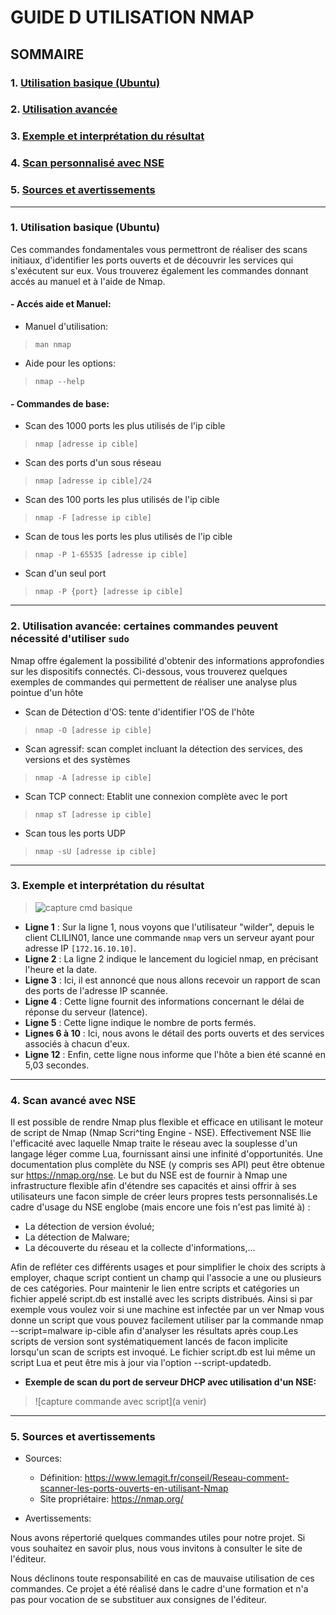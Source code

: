 # **GUIDE D UTILISATION NMAP**

## **SOMMAIRE**

### 1. [Utilisation basique (Ubuntu)](https://github.com/WildCodeSchool/TSSR-2409-P1-G3-Scanner-de-ports/blob/main/USER_GUIDE.md#1-utilisation-basique-ubuntu-1)

### 2. [Utilisation avancée](https://github.com/WildCodeSchool/TSSR-2409-P1-G3-Scanner-de-ports/blob/main/USER_GUIDE.md#2--utilisation-avanc%C3%A9e-certaines-commandes-peuvent-n%C3%A9cessit%C3%A9-dutiliser-sudo)
    
### 3. [Exemple et interprétation du résultat](https://github.com/WildCodeSchool/TSSR-2409-P1-G3-Scanner-de-ports/blob/main/USER_GUIDE.md#3--exemple-et-interpr%C3%A9tation-du-r%C3%A9sultat)

### 4.  [Scan personnalisé avec NSE](https://github.com/WildCodeSchool/TSSR-2409-P1-G3-Scanner-de-ports/blob/main/USER_GUIDE.md#4--scan-avanc%C3%A9-avec-nse)

### 5.  [Sources et avertissements](https://github.com/WildCodeSchool/TSSR-2409-P1-G3-Scanner-de-ports/edit/main/USER_GUIDE.md#5--sources-et-avertissements-1)
    
---

### 1. Utilisation basique (Ubuntu)

Ces commandes fondamentales vous permettront de réaliser des scans initiaux, d'identifier les ports ouverts et de découvrir les services qui s'exécutent sur eux. Vous trouverez également les commandes donnant accés au manuel et à l'aide de Nmap.

#### - Accés aide et Manuel:
  * Manuel d'utilisation:
    
>    ` man nmap `
  * Aide pour les options:
    
>   `nmap --help`

#### - Commandes de base:

* Scan des 1000 ports les plus utilisés de l'ip cible

> `nmap [adresse ip cible]`

* Scan des ports d'un sous réseau

> `nmap [adresse ip cible]/24`

* Scan des 100 ports les plus utilisés de l'ip cible

> `nmap -F [adresse ip cible]`

* Scan de tous les ports les plus utilisés de l'ip cible

> `nmap -P 1-65535 [adresse ip cible]`

* Scan d'un seul port

> `nmap -P {port} [adresse ip cible]`

---

### 2.  Utilisation avancée: certaines commandes peuvent nécessité d'utiliser `sudo`

Nmap offre également la possibilité d'obtenir des informations approfondies sur les dispositifs connectés. Ci-dessous, vous trouverez quelques exemples de commandes qui permettent de réaliser une analyse plus pointue d'un hôte

* Scan de Détection d'OS: tente d'identifier l'OS de l'hôte
  
>`nmap -O [adresse ip cible]`

* Scan agressif: scan complet incluant la détection des services, des versions et des systèmes

> `nmap -A [adresse ip cible]`

* Scan TCP connect: Etablit une connexion complète avec le port

> `nmap sT [adresse ip cible]`

* Scan tous les ports UDP

> `nmap -sU [adresse ip cible]`

---

### 3.  Exemple et interprétation du résultat

> ![capture cmd basique](https://github.com/WildCodeSchool/TSSR-2409-P1-G3-Scanner-de-ports/blob/8a152d6a65d29c57d7f1cd25c362bfda508c19d1/capture/Capture%20d'%C3%A9cran%202024-10-16%20123035.png)

- **Ligne 1** : Sur la ligne 1, nous voyons que l'utilisateur "wilder", depuis le client CLILIN01, lance une commande `nmap` vers un serveur ayant pour adresse IP `[172.16.10.10]`.
- **Ligne 2** : La ligne 2 indique le lancement du logiciel nmap, en précisant l'heure et la date.
- **Ligne 3** : Ici, il est annoncé que nous allons recevoir un rapport de scan des ports de l'adresse IP scannée.
- **Ligne 4** : Cette ligne fournit des informations concernant le délai de réponse du serveur (latence).
- **Ligne 5** : Cette ligne indique le nombre de ports fermés.
- **Lignes 6 à 10** : Ici, nous avons le détail des ports ouverts et des services associés à chacun d'eux.
- **Ligne 12** : Enfin, cette ligne nous informe que l'hôte a bien été scanné en 5,03 secondes.

---

### 4.  Scan avancé avec NSE 

Il est possible de rendre Nmap plus flexible et efficace en utilisant le moteur de script de Nmap (Nmap Scri^ting Engine - NSE). Effectivement NSE llie l'efficacité avec laquelle Nmap traite le réseau avec la souplesse d'un langage léger comme Lua, fournissant ainsi une infinité d'opportunités. Une documentation plus complète du NSE (y compris ses API) peut être obtenue sur https://nmap.org/nse. Le but du NSE est de fournir à Nmap une infrastructure flexible afin d'étendre ses capacités et ainsi offrir à ses utilisateurs une facon simple de créer leurs propres tests personnalisés.Le cadre d'usage du NSE englobe (mais encore une fois n'est pas limité à) :

* La détection de version évolué;
* La détection de Malware;
* La découverte du réseau et la collecte d'informations,...

Afin de refléter ces différents usages et pour simplifier le choix des scripts à employer, chaque script contient un champ qui l'associe a une ou plusieurs de ces catégories. Pour maintenir le lien entre scripts et catégories un fichier appelé script.db est installé avec les scripts distribués. Ainsi si par exemple vous voulez voir si une machine est infectée par un ver Nmap vous donne un script que vous pouvez facilement utiliser par la commande nmap --script=malware ip-cible afin d'analyser les résultats après coup.Les scripts de version sont systématiquement lancés de facon implicite lorsqu'un scan de scripts est invoqué. Le fichier script.db est lui même un script Lua et peut être mis à jour via l'option --script-updatedb.

- **Exemple de scan du port de serveur DHCP avec utilisation d'un NSE:**

> ![capture commande avec script](a venir)
  
---

### 5.  Sources et avertissements

* Sources:
  
  * Définition: https://www.lemagit.fr/conseil/Reseau-comment-scanner-les-ports-ouverts-en-utilisant-Nmap
  * Site propriétaire: https://nmap.org/

* Avertissements:

Nous avons répertorié quelques commandes utiles pour notre projet. Si vous souhaitez en savoir plus, nous vous invitons à consulter le site de l'éditeur.

Nous déclinons toute responsabilité en cas de mauvaise utilisation de ces commandes. Ce projet a été réalisé dans le cadre d'une formation et n'a pas pour vocation de se substituer aux consignes de l'éditeur.



